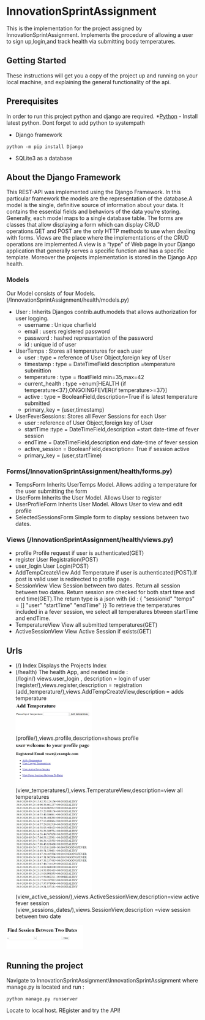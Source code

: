 # InnovationSprintAssignment
This is the implementation for the project assigned by InnovationSprintAssignment. Implements the procedure of allowing a user to sign up,login,and track health via submitting body temperatures. 

## Getting Started

These instructions will get you a copy of the project up and running on your local machine, and explaining the general functionality of the api.

## Prerequisites

In order to run this project python and django are required.
*[Python](https://www.python.org/downloads/) - Install latest python. Dont forget to add python to systempath
* Django framework
```
python -m pip install Django
```
* SQLite3 as a database

## About the Django Framework
This REST-API was implemented using the Django Framework. 
In this particular framework the models are the representation of the database.A model is the single, definitive source of information about your data. It contains the essential fields and behaviors of the data you’re storing. Generally, each model maps to a single database table.
The forms are classes that allow displaying a form which can display CRUD operations.GET and POST are the only HTTP methods to use when dealing with forms.
Views are the place where the implementations of the CRUD operations are implemented.A view is a “type” of Web page in your Django application that generally serves a specific function and has a specific template. 
Moreover the projects implementation is stored in the Django App health.
### Models
Our Model consists of four Models.(/InnovationSprintAssignment/health/models.py)
* User : Inherits Djangos contrib.auth.models that allows authorization for user logging.
  * username : Unique charfield
  * email : users registered password
  * password :  hashed represantation of the password
  * id : unique id of user
* UserTemps : Stores all temperatures for each user
  * user : type = reference of User Object,foreign key of User
  * timestamp : type = DateTimeField description =temperature submittion
  * temperature : type = floatField min=35,max=42
  * current_health : type =enum[HEALTH {if temperature<37},ONGOINGFEVER{if temperature>=37}]
  * active : type = BooleanField,description=True if is latest temperature submitted
  * primary_key = (user,timestamp)
* UserFeverSessions: Stores all Fever Sessions for each User
  * user : reference of User Object,foreign key of User
  * startTime :type = DateTimeField,description =start date-time of fever session
  * endTime = DateTimeField,description end date-time of fever session
  * active_session = BooleanField,description= True if session active
  * primary_key = (user,startTime)
### Forms(/InnovationSprintAssignment/health/forms.py)
* TempsForm Inherits UserTemps Model. Allows adding a temperature for the user submitting the form
* UserForm Inherits the User Model. Allows User to register
* UserProfileForm Inherits User Model. Allows User to view and edit profile
* SelectedSessionsForm Simple form to display sessions between two dates.
### Views (/InnovationSprintAssignment/health/views.py)
* profile Profile request if user is authenticated(GET)
* register User Registration(POST) 
* user_login User Login(POST)
* AddTempCreateView Add Temperature if user is authenticated(POST).If post is valid user is redirected to profile page.
* SessionView View Session between two dates. Return all session between two dates. Return session are checked for both start time and end time(GET).The return type is a json with
{id : {
	"sessionid"
	"temps" = []
	"user" 
	"startTime"
	"endTime"
}}
To retrieve the temperatures included in a fever session, we select all temperatures btween startTime and endTime.
*  TemperatureView View all submitted temperatures(GET)
* ActiveSessionView View Active Session if exists(GET)
## Urls
* (/) Index Displays the Projects Index
* (/health) The health App, and nested inside : <br />
(/login/) views.user_login , description = login of user<br />
(register/),views.register,description = registration<br />
(add_temperature/),views.AddTempCreateView,description = adds temperature<br />
<img src = images/AddTemp.JPG width=200><br />
(profile/),views.profile,description=shows profile<br />
<img src = images/profile.JPG width=200><br />
(view_temperatures/),views.TemperatureView,description=view all temperatures<br />
<img src = images/viewTemps.JPG width=200><br />
(view_active_session/),views.ActiveSessionView,description=view active fever session<br />
(view_sessions_dates/),views.SessionView,description =view session between two date<br />
<img src = images/findSessions.JPG width=200>

## Running the project
Navigate to InnovationSprintAssignment\InnovationSprintAssignment where manage.py is located and run :
```
python manage.py runserver
```
Locate to local host. REgister and try the API!
